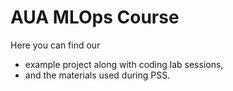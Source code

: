 # AUA MLOps Course

Here you can find our 
- example project along with coding lab sessions, 
- and the materials used during PSS.
